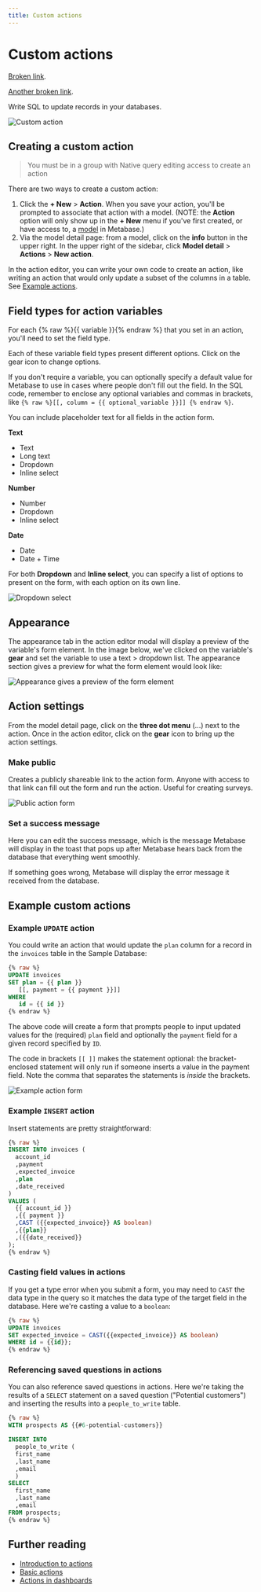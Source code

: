 ```yaml
---
title: Custom actions
---
```


# Custom actions

[Broken link](./broken.md).

[Another broken link](./broken-again.md).

Write SQL to update records in your databases.

![Custom action](./images/custom-action.png)

## Creating a custom action

> You must be in a group with Native query editing access to create an action

There are two ways to create a custom action:

1. Click the **+ New** > **Action**. When you save your action, you'll be prompted to associate that action with a model. (NOTE: the **Action** option will only show up in the **+ New** menu if you've first created, or have access to, a [model](../data-modeling/models.md) in Metabase.)
2. Via the model detail page: from a model, click on the **info** button in the upper right. In the upper right of the sidebar, click **Model detail** > **Actions** > **New action**.

In the action editor, you can write your own code to create an action, like writing an action that would only update a subset of the columns in a table. See [Example actions](#example-custom-actions).

## Field types for action variables

For each {% raw %}{{ variable }}{% endraw %} that you set in an action, you'll need to set the field type.

Each of these variable field types present different options. Click on the gear icon to change options.

If you don't require a variable, you can optionally specify a default value for Metabase to use in cases where people don't fill out the field. In the SQL code, remember to enclose any optional variables and commas in brackets, like `{% raw %}[[, column = {{ optional_variable }}]] {% endraw %}`.

You can include placeholder text for all fields in the action form.

**Text**

- Text
- Long text
- Dropdown
- Inline select

**Number**

- Number
- Dropdown
- Inline select

**Date**

- Date
- Date + Time

For both **Dropdown** and **Inline select**, you can specify a list of options to present on the form, with each option on its own line.

![Dropdown select](./images/dropdown.png)

## Appearance

The appearance tab in the action editor modal will display a preview of the variable's form element. In the image below, we've clicked on the variable's **gear** and set the variable to use a text > dropdown list. The appearance section gives a preview for what the form element would look like:

![Appearance gives a preview of the form element](./images/appearance.png)

## Action settings

From the model detail page, click on the **three dot menu** (...) next to the action. Once in the action editor, click on the **gear** icon to bring up the action settings.

### Make public

Creates a publicly shareable link to the action form. Anyone with access to that link can fill out the form and run the action. Useful for creating surveys.

![Public action form](./images/public-form.png)

### Set a success message

Here you can edit the success message, which is the message Metabase will display in the toast that pops up after Metabase hears back from the database that everything went smoothly.

If something goes wrong, Metabase will display the error message it received from the database.

## Example custom actions

### Example `UPDATE` action

You could write an action that would update the `plan` column for a record in the `invoices` table in the Sample Database:

```sql
{% raw %}
UPDATE invoices
SET plan = {{ plan }}
   [[, payment = {{ payment }}]]
WHERE
   id = {{ id }}
{% endraw %}
```

The above code will create a form that prompts people to input updated values for the (required) `plan` field and optionally the `payment` field for a given record specified by `ID`.

The code in brackets `[[ ]]` makes the statement optional: the bracket-enclosed statement will only run if someone inserts a value in the payment field. Note the comma that separates the statements is _inside_ the brackets.

![Example action form](./images/form.png)

### Example `INSERT` action

Insert statements are pretty straightforward:

```sql
{% raw %}
INSERT INTO invoices (
  account_id
  ,payment
  ,expected_invoice
  ,plan
  ,date_received
)
VALUES (
  {{ account_id }}
  ,{{ payment }}
  ,CAST ({{expected_invoice}} AS boolean)
  ,{{plan}}
  ,({{date_received}}
);
{% endraw %}
```

### Casting field values in actions

If you get a type error when you submit a form, you may need to `CAST` the data type in the query so it matches the data type of the target field in the database. Here we're casting a value to a `boolean`:

```sql
{% raw %}
UPDATE invoices
SET expected_invoice = CAST({{expected_invoice}} AS boolean)
WHERE id = {{id}};
{% endraw %}
```

### Referencing saved questions in actions

You can also reference saved questions in actions. Here we're taking the results of a `SELECT` statement on a saved question ("Potential customers") and inserting the results into a `people_to_write` table.

```sql
{% raw %}
WITH prospects AS {{#6-potential-customers}}

INSERT INTO
  people_to_write (
  first_name
  ,last_name
  ,email
  )
SELECT
  first_name
  ,last_name
  ,email
FROM prospects;
{% endraw %}
```

## Further reading

- [Introduction to actions](./introduction.md)
- [Basic actions](./basic.md)
- [Actions in dashboards](../dashboards/actions.md)
